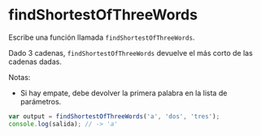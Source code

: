 # findShortestOfThreeWords

Escribe una función llamada `findShortestOfThreeWords`.

Dado 3 cadenas, `findShortestOfThreeWords` devuelve el más corto de las cadenas dadas.

Notas:
* Si hay empate, debe devolver la primera palabra en la lista de parámetros.
```js
var output = findShortestOfThreeWords('a', 'dos', 'tres');
console.log(salida); // -> 'a'
```

